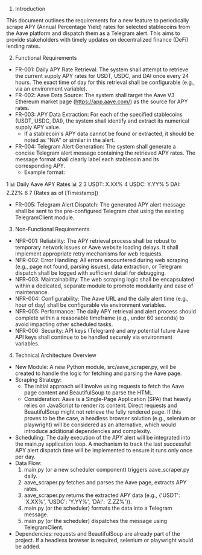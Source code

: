 1. Introduction


  This document outlines the requirements for a new feature to periodically scrape APY (Annual Percentage Yield) rates for selected stablecoins from the Aave platform and dispatch them as
  a Telegram alert. This aims to provide stakeholders with timely updates on decentralized finance (DeFi) lending rates.

  2. Functional Requirements


   * FR-001: Daily APY Rate Retrieval: The system shall attempt to retrieve the current supply APY rates for USDT, USDC, and DAI once every 24 hours. The exact time of day for this retrieval
     shall be configurable (e.g., via an environment variable).
   * FR-002: Aave Data Source: The system shall target the Aave V3 Ethereum market page (https://app.aave.com/) as the source for APY rates.
   * FR-003: APY Data Extraction: For each of the specified stablecoins (USDT, USDC, DAI), the system shall identify and extract its numerical supply APY value.
       * If a stablecoin's APY data cannot be found or extracted, it should be noted as "N/A" or similar in the alert.
   * FR-004: Telegram Alert Generation: The system shall generate a concise Telegram alert message containing the retrieved APY rates. The message format shall clearly label each stablecoin
     and its corresponding APY.
       * Example format:

   1         📊 Daily Aave APY Rates 📊
   2
   3         USDT: X.XX%
   4         USDC: Y.YY%
   5         DAI: Z.ZZ%
   6
   7         (Rates as of [Timestamp])

   * FR-005: Telegram Alert Dispatch: The generated APY alert message shall be sent to the pre-configured Telegram chat using the existing TelegramClient module.

  3. Non-Functional Requirements


   * NFR-001: Reliability: The APY retrieval process shall be robust to temporary network issues or Aave website loading delays. It shall implement appropriate retry mechanisms for web
     requests.
   * NFR-002: Error Handling: All errors encountered during web scraping (e.g., page not found, parsing issues), data extraction, or Telegram dispatch shall be logged with sufficient detail
     for debugging.
   * NFR-003: Maintainability: The web scraping logic shall be encapsulated within a dedicated, separate module to promote modularity and ease of maintenance.
   * NFR-004: Configurability: The Aave URL and the daily alert time (e.g., hour of day) shall be configurable via environment variables.
   * NFR-005: Performance: The daily APY retrieval and alert process should complete within a reasonable timeframe (e.g., under 60 seconds) to avoid impacting other scheduled tasks.
   * NFR-006: Security: API keys (Telegram) and any potential future Aave API keys shall continue to be handled securely via environment variables.

  4. Technical Architecture Overview


   * New Module: A new Python module, src/aave_scraper.py, will be created to handle the logic for fetching and parsing the Aave page.
   * Scraping Strategy:
       * The initial approach will involve using requests to fetch the Aave page content and BeautifulSoup to parse the HTML.
       * Consideration: Aave is a Single-Page Application (SPA) that heavily relies on JavaScript to render its content. Direct requests and BeautifulSoup might not retrieve the fully
         rendered page. If this proves to be the case, a headless browser solution (e.g., selenium or playwright) will be considered as an alternative, which would introduce additional
         dependencies and complexity.
   * Scheduling: The daily execution of the APY alert will be integrated into the main.py application loop. A mechanism to track the last successful APY alert dispatch time will be
     implemented to ensure it runs only once per day.
   * Data Flow:
       1. main.py (or a new scheduler component) triggers aave_scraper.py daily.
       2. aave_scraper.py fetches and parses the Aave page, extracts APY rates.
       3. aave_scraper.py returns the extracted APY data (e.g., {'USDT': 'X.XX%', 'USDC': 'Y.YY%', 'DAI': 'Z.ZZ%'}).
       4. main.py (or the scheduler) formats the data into a Telegram message.
       5. main.py (or the scheduler) dispatches the message using TelegramClient.
   * Dependencies: requests and BeautifulSoup are already part of the project. If a headless browser is required, selenium or playwright would be added.
